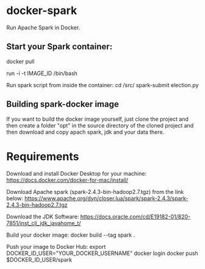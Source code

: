 # docker-spark
Run Apache Spark in Docker.

## Start your Spark container:
docker pull

run -i -t IMAGE_ID /bin/bash

Run spark script from inside the container:
cd /src/
spark-submit election.py

## Building spark-docker image
If you want to build the docker image yourself, just clone the project and then create a folder "opt" in the source directory of the cloned project and then download and copy apach spark, jdk and your data there.

# Requirements

Download and install Docker Desktop for your machine:
https://docs.docker.com/docker-for-mac/install/

Download Apache spark (spark-2.4.3-bin-hadoop2.7.tgz) from the link below:
https://www.apache.org/dyn/closer.lua/spark/spark-2.4.3/spark-2.4.3-bin-hadoop2.7.tgz

Download the JDK Software: 
https://docs.oracle.com/cd/E19182-01/820-7851/inst_cli_jdk_javahome_t/

Build your docker image:
docker build --tag spark .

Push your image to Docker Hub:
export DOCKER_ID_USER="YOUR_DOCKER_USERNAME"
docker login
docker push $DOCKER_ID_USER/spark